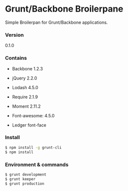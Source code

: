 # Grunt/Backbone Broilerpane

Simple Broilerpan for Grunt/Backbone applications.

### Version

0.1.0

### Contains

* Backbone 1.2.3
* jQuery 2.2.0
* Lodash 4.5.0
* Require 2.1.9
* Moment 2.11.2

* Font-awesome: 4.5.0
* Ledger font-face

### Install

```sh
$ npm install -g grunt-cli
$ npm install
```

### Environment & commands

```sh
$ grunt development
$ grunt keeper
$ grunt production
```





